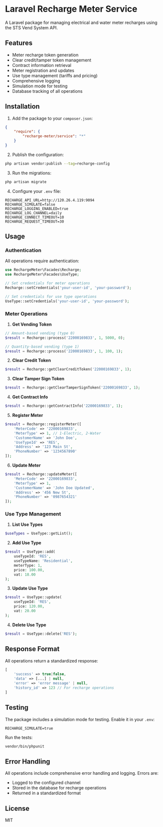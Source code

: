 # Laravel Recharge Meter Service

A Laravel package for managing electrical and water meter recharges using the STS Vend System API.

## Features

- Meter recharge token generation
- Clear credit/tamper token management
- Contract information retrieval
- Meter registration and updates
- Use type management (tariffs and pricing)
- Comprehensive logging
- Simulation mode for testing
- Database tracking of all operations

## Installation

1. Add the package to your `composer.json`:

```json
{
    "require": {
        "recharge-meter/service": "*"
    }
}
```

2. Publish the configuration:

```bash
php artisan vendor:publish --tag=recharge-config
```

3. Run the migrations:

```bash
php artisan migrate
```

4. Configure your `.env` file:

```env
RECHARGE_API_URL=http://120.26.4.119:9094
RECHARGE_SIMULATE=false
RECHARGE_LOGGING_ENABLED=true
RECHARGE_LOG_CHANNEL=daily
RECHARGE_CONNECT_TIMEOUT=10
RECHARGE_REQUEST_TIMEOUT=30
```

## Usage

### Authentication

All operations require authentication:

```php
use RechargeMeter\Facades\Recharge;
use RechargeMeter\Facades\UseType;

// Set credentials for meter operations
Recharge::setCredentials('your-user-id', 'your-password');

// Set credentials for use type operations
UseType::setCredentials('your-user-id', 'your-password');
```

### Meter Operations

1. **Get Vending Token**
```php
// Amount-based vending (type 0)
$result = Recharge::process('22000169833', 1, 5000, 0);

// Quantity-based vending (type 1)
$result = Recharge::process('22000169833', 1, 100, 1);
```

2. **Clear Credit Token**
```php
$result = Recharge::getClearCreditToken('22000169833', 1);
```

3. **Clear Tamper Sign Token**
```php
$result = Recharge::getClearTamperSignToken('22000169833', 1);
```

4. **Get Contract Info**
```php
$result = Recharge::getContractInfo('22000169833', 1);
```

5. **Register Meter**
```php
$result = Recharge::registerMeter([
    'MeterCode' => '22000169833',
    'MeterType' => 1, // 1-Electric, 2-Water
    'CustomerName' => 'John Doe',
    'UseTypeId' => 'RES',
    'Address' => '123 Main St',
    'PhoneNumber' => '1234567890'
]);
```

6. **Update Meter**
```php
$result = Recharge::updateMeter([
    'MeterCode' => '22000169833',
    'MeterType' => 1,
    'CustomerName' => 'John Doe Updated',
    'Address' => '456 New St',
    'PhoneNumber' => '0987654321'
]);
```

### Use Type Management

1. **List Use Types**
```php
$useTypes = UseType::getList();
```

2. **Add Use Type**
```php
$result = UseType::add(
    useTypeId: 'RES',
    useTypeName: 'Residential',
    meterType: 1,
    price: 100.00,
    vat: 18.00
);
```

3. **Update Use Type**
```php
$result = UseType::update(
    useTypeId: 'RES',
    price: 120.00,
    vat: 20.00
);
```

4. **Delete Use Type**
```php
$result = UseType::delete('RES');
```

## Response Format

All operations return a standardized response:

```php
[
    'success' => true|false,
    'data' => [...] | null,
    'error' => 'error message' | null,
    'history_id' => 123 // For recharge operations
]
```

## Testing

The package includes a simulation mode for testing. Enable it in your `.env`:

```env
RECHARGE_SIMULATE=true
```

Run the tests:

```bash
vendor/bin/phpunit
```

## Error Handling

All operations include comprehensive error handling and logging. Errors are:
- Logged to the configured channel
- Stored in the database for recharge operations
- Returned in a standardized format

## License

MIT 